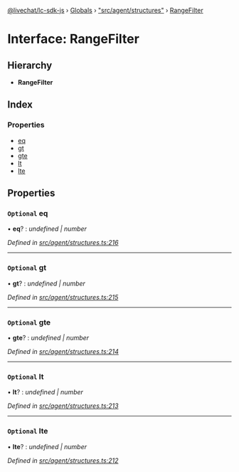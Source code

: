 [@livechat/lc-sdk-js](../README.md) › [Globals](../globals.md) › ["src/agent/structures"](../modules/_src_agent_structures_.md) › [RangeFilter](_src_agent_structures_.rangefilter.md)

# Interface: RangeFilter

## Hierarchy

* **RangeFilter**

## Index

### Properties

* [eq](_src_agent_structures_.rangefilter.md#optional-eq)
* [gt](_src_agent_structures_.rangefilter.md#optional-gt)
* [gte](_src_agent_structures_.rangefilter.md#optional-gte)
* [lt](_src_agent_structures_.rangefilter.md#optional-lt)
* [lte](_src_agent_structures_.rangefilter.md#optional-lte)

## Properties

### `Optional` eq

• **eq**? : *undefined | number*

*Defined in [src/agent/structures.ts:216](https://github.com/livechat/lc-sdk-js/blob/04572ce/src/agent/structures.ts#L216)*

___

### `Optional` gt

• **gt**? : *undefined | number*

*Defined in [src/agent/structures.ts:215](https://github.com/livechat/lc-sdk-js/blob/04572ce/src/agent/structures.ts#L215)*

___

### `Optional` gte

• **gte**? : *undefined | number*

*Defined in [src/agent/structures.ts:214](https://github.com/livechat/lc-sdk-js/blob/04572ce/src/agent/structures.ts#L214)*

___

### `Optional` lt

• **lt**? : *undefined | number*

*Defined in [src/agent/structures.ts:213](https://github.com/livechat/lc-sdk-js/blob/04572ce/src/agent/structures.ts#L213)*

___

### `Optional` lte

• **lte**? : *undefined | number*

*Defined in [src/agent/structures.ts:212](https://github.com/livechat/lc-sdk-js/blob/04572ce/src/agent/structures.ts#L212)*
